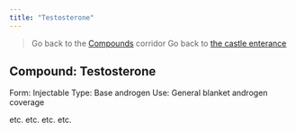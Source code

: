 ```yaml
---
title: "Testosterone"
---
```

>Go back to the [Compounds](Compounds.md) corridor
>Go back to [the castle enterance](_index.md)

## Compound: Testosterone
Form: Injectable
Type: Base androgen
Use: General blanket androgen coverage

etc. etc. etc. etc.

